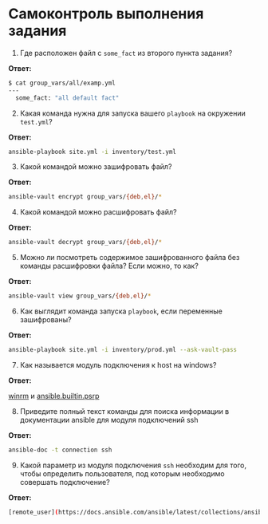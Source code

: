 # Самоконтроль выполнения задания

1. Где расположен файл с `some_fact` из второго пункта задания?

__Ответ:__

```BASH
$ cat group_vars/all/examp.yml
---
  some_fact: "all default fact"
```

2. Какая команда нужна для запуска вашего `playbook` на окружении `test.yml`?

__Ответ:__

```BASH
ansible-playbook site.yml -i inventory/test.yml
```

3. Какой командой можно зашифровать файл?

__Ответ:__

```BASH
ansible-vault encrypt group_vars/{deb,el}/*
```

4. Какой командой можно расшифровать файл?

__Ответ:__

```BASH
ansible-vault decrypt group_vars/{deb,el}/*
```

5. Можно ли посмотреть содержимое зашифрованного файла без команды расшифровки файла? Если можно, то как?

__Ответ:__

```BASH
ansible-vault view group_vars/{deb,el}/*
```

6. Как выглядит команда запуска `playbook`, если переменные зашифрованы?

__Ответ:__

```BASH
ansible-playbook site.yml -i inventory/prod.yml --ask-vault-pass
```

7. Как называется модуль подключения к host на windows?

__Ответ:__

[winrm](https://docs.ansible.com/ansible/latest/user_guide/windows_winrm.html) и [ansible.builtin.psrp](https://docs.ansible.com/ansible/latest/collections/ansible/builtin/psrp_connection.html)

8. Приведите полный текст команды для поиска информации в документации ansible для модуля подключений ssh

__Ответ:__

```BASH
ansible-doc -t connection ssh
```

9. Какой параметр из модуля подключения `ssh` необходим для того, чтобы определить пользователя, под которым необходимо совершать подключение?

__Ответ:__

```BASH
[remote_user](https://docs.ansible.com/ansible/latest/collections/ansible/builtin/ssh_connection.html#parameter-remote_user)
```
